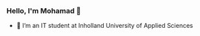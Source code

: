 ### Hello, I'm Mohamad 👋


- 🔭 I’m an IT student at Inholland University of Applied Sciences
<!-- 
- 🌱 I’m currently learning ...
- 👯 I’m looking to collaborate on ...
- 🤔 I’m looking for help with ...
- 💬 Ask me about ...
- 📫 How to reach me: ...
- 😄 Pronouns: ...
- ⚡ Fun fact: ...
 
 ----------------------------------------------------------------------
 
 [![Top Langs](https://github-readme-stats.vercel.app/api/top-langs/?username=MhdMokhtar&layout=compact)](https://github.com/anuraghazra/github-readme-stats)
 -->
